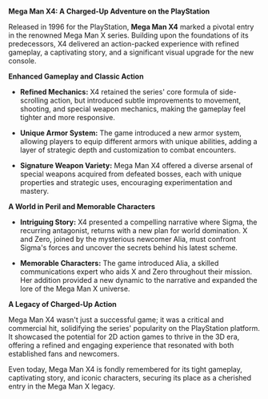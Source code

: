 **\
Mega Man X4: A Charged-Up Adventure on the PlayStation**

Released in 1996 for the PlayStation, **Mega Man X4** marked a pivotal
entry in the renowned Mega Man X series. Building upon the foundations
of its predecessors, X4 delivered an action-packed experience with
refined gameplay, a captivating story, and a significant visual upgrade
for the new console.

**Enhanced Gameplay and Classic Action**

-   **Refined Mechanics:** X4 retained the series\' core formula of
    side-scrolling action, but introduced subtle improvements to
    movement, shooting, and special weapon mechanics, making the
    gameplay feel tighter and more responsive.

-   **Unique Armor System:** The game introduced a new armor system,
    allowing players to equip different armors with unique abilities,
    adding a layer of strategic depth and customization to combat
    encounters.

-   **Signature Weapon Variety:** Mega Man X4 offered a diverse arsenal
    of special weapons acquired from defeated bosses, each with unique
    properties and strategic uses, encouraging experimentation and
    mastery.

**A World in Peril and Memorable Characters**

-   **Intriguing Story:** X4 presented a compelling narrative where
    Sigma, the recurring antagonist, returns with a new plan for world
    domination. X and Zero, joined by the mysterious newcomer Alia, must
    confront Sigma\'s forces and uncover the secrets behind his latest
    scheme.

-   **Memorable Characters:** The game introduced Alia, a skilled
    communications expert who aids X and Zero throughout their mission.
    Her addition provided a new dynamic to the narrative and expanded
    the lore of the Mega Man X universe.

**A Legacy of Charged-Up Action**

Mega Man X4 wasn\'t just a successful game; it was a critical and
commercial hit, solidifying the series\' popularity on the PlayStation
platform. It showcased the potential for 2D action games to thrive in
the 3D era, offering a refined and engaging experience that resonated
with both established fans and newcomers.

Even today, Mega Man X4 is fondly remembered for its tight gameplay,
captivating story, and iconic characters, securing its place as a
cherished entry in the Mega Man X legacy.
